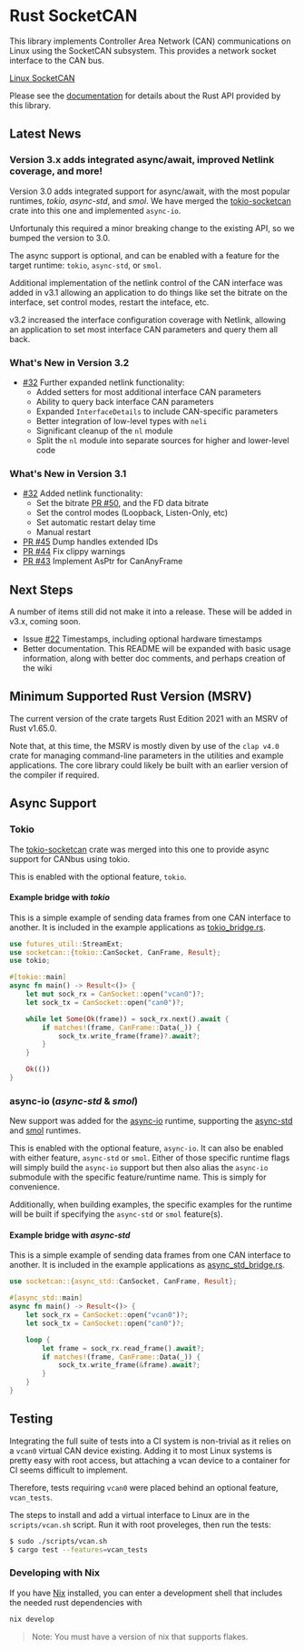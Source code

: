 Rust SocketCAN
==============

This library implements Controller Area Network (CAN) communications on Linux using the SocketCAN subsystem. This provides a network socket interface to the CAN bus.

[Linux SocketCAN](https://docs.kernel.org/networking/can.html)

Please see the [documentation](https://docs.rs/socketcan) for details about the Rust API provided by this library.


## Latest News

### Version 3.x adds integrated async/await, improved Netlink coverage, and more!

Version 3.0 adds integrated support for async/await, with the most popular runtimes, _tokio, async-std_, and _smol_.  We have merged the [tokio-socketcan](https://github.com/oefd/tokio-socketcan) crate into this one and implemented `async-io`.

Unfortunaly this required a minor breaking change to the existing API, so we bumped the version to 3.0.

The async support is optional, and can be enabled with a feature for the target runtime: `tokio`, `async-std`, or `smol`.

Additional implementation of the netlink control of the CAN interface was added in v3.1 allowing an application to do things like set the bitrate on the interface, set control modes, restart the inteface, etc.

v3.2 increased the interface configuration coverage with Netlink, allowing an application to set most interface CAN parameters and query them all back.

### What's New in Version 3.2

- [#32](https://github.com/socketcan-rs/socketcan-rs/issues/32) Further expanded netlink functionality:
    - Added setters for most additional interface CAN parameters
    - Ability to query back interface CAN parameters
    - Expanded `InterfaceDetails` to include CAN-specific parameters
    - Better integration of low-level types with `neli`
    - Significant cleanup of the `nl` module
    - Split the `nl` module into separate sources for higher and lower-level code

### What's New in Version 3.1

- [#32](https://github.com/socketcan-rs/socketcan-rs/issues/32) Added netlink functionality:
    - Set the bitrate [PR #50](https://github.com/socketcan-rs/socketcan-rs/pull/50), and the FD data bitrate
    - Set the control modes (Loopback, Listen-Only, etc)
    - Set automatic restart delay time
    - Manual restart
- [PR #45](https://github.com/socketcan-rs/socketcan-rs/pull/45) Dump handles extended IDs
- [PR #44](https://github.com/socketcan-rs/socketcan-rs/pull/44) Fix clippy warnings
- [PR #43](https://github.com/socketcan-rs/socketcan-rs/pull/43) Implement AsPtr for CanAnyFrame

## Next Steps

A number of items still did not make it into a release. These will be added in v3.x, coming soon.

- Issue [#22](https://github.com/socketcan-rs/socketcan-rs/issues/22) Timestamps, including optional hardware timestamps
- Better documentation. This README will be expanded with basic usage information, along with better doc comments, and perhaps creation of the wiki


## Minimum Supported Rust Version (MSRV)

The current version of the crate targets Rust Edition 2021 with an MSRV of Rust v1.65.0.

Note that, at this time, the MSRV is mostly diven by use of the `clap v4.0` crate for managing command-line parameters in the utilities and example applications. The core library could likely be built with an earlier version of the compiler if required.

## Async Support

### Tokio

The [tokio-socketcan](https://crates.io/crates/tokio-socketcan) crate was merged into this one to provide async support for CANbus using tokio.

This is enabled with the optional feature, `tokio`.

#### Example bridge with _tokio_

This is a simple example of sending data frames from one CAN interface to another. It is included in
the example applications as
[tokio_bridge.rs](https://github.com/socketcan-rs/socketcan-rs/blob/master/examples/tokio_bridge.rs).

```rust
use futures_util::StreamExt;
use socketcan::{tokio::CanSocket, CanFrame, Result};
use tokio;

#[tokio::main]
async fn main() -> Result<()> {
    let mut sock_rx = CanSocket::open("vcan0")?;
    let sock_tx = CanSocket::open("can0")?;

    while let Some(Ok(frame)) = sock_rx.next().await {
        if matches!(frame, CanFrame::Data(_)) {
            sock_tx.write_frame(frame)?.await?;
        }
    }

    Ok(())
}
```

### async-io  (_async-std_ & _smol_)

New support was added for the [async-io](https://crates.io/crates/async-io) runtime, supporting the [async-std](https://crates.io/crates/async-std) and [smol](https://crates.io/crates/smol) runtimes.

This is enabled with the optional feature, `async-io`. It can also be enabled with either feature, `async-std` or `smol`. Either of those specific runtime flags will simply build the `async-io` support but then also alias the `async-io` submodule with the specific feature/runtime name. This is simply for convenience.

Additionally, when building examples, the specific examples for the runtime will be built if specifying the `async-std` or `smol` feature(s).

#### Example bridge with _async-std_

This is a simple example of sending data frames from one CAN interface to another. It is included in
the example applications as
[async_std_bridge.rs](https://github.com/socketcan-rs/socketcan-rs/blob/master/examples/async_std_bridge.rs).

```rust
use socketcan::{async_std::CanSocket, CanFrame, Result};

#[async_std::main]
async fn main() -> Result<()> {
    let sock_rx = CanSocket::open("vcan0")?;
    let sock_tx = CanSocket::open("can0")?;

    loop {
        let frame = sock_rx.read_frame().await?;
        if matches!(frame, CanFrame::Data(_)) {
            sock_tx.write_frame(&frame).await?;
        }
    }
}
```

## Testing

Integrating the full suite of tests into a CI system is non-trivial as it relies on a `vcan0` virtual CAN device existing. Adding it to most Linux systems is pretty easy with root access, but attaching a vcan device to a container for CI seems difficult to implement.

Therefore, tests requiring `vcan0` were placed behind an optional feature, `vcan_tests`.

The steps to install and add a virtual interface to Linux are in the `scripts/vcan.sh` script. Run it with root proveleges, then run the tests:

```sh
$ sudo ./scripts/vcan.sh
$ cargo test --features=vcan_tests
```

### Developing with Nix

If you have [Nix](https://nixos.org/) installed, you can enter a development shell that includes the needed rust dependencies with
```bash
nix develop
```

> Note: You must have a version of nix that supports flakes.
